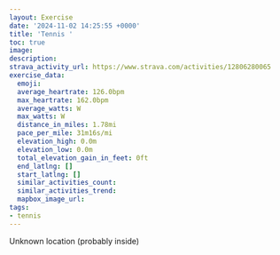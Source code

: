 ```yaml
---
layout: Exercise
date: '2024-11-02 14:25:55 +0000'
title: 'Tennis '
toc: true
image:
description:
strava_activity_url: https://www.strava.com/activities/12806280065
exercise_data:
  emoji:
  average_heartrate: 126.0bpm
  max_heartrate: 162.0bpm
  average_watts: W
  max_watts: W
  distance_in_miles: 1.78mi
  pace_per_mile: 31m16s/mi
  elevation_high: 0.0m
  elevation_low: 0.0m
  total_elevation_gain_in_feet: 0ft
  end_latlng: []
  start_latlng: []
  similar_activities_count:
  similar_activities_trend:
  mapbox_image_url:
tags:
- tennis
---
```




Unknown location (probably inside)
